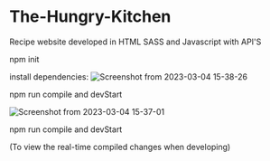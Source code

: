 # The-Hungry-Kitchen
Recipe website developed in HTML SASS and Javascript with API'S

npm init 

install dependencies:
![Screenshot from 2023-03-04 15-38-26](https://user-images.githubusercontent.com/92785438/222915147-7731bdae-1693-4143-88dd-a7fb06d2d908.png)

npm run compile and devStart

![Screenshot from 2023-03-04 15-37-01](https://user-images.githubusercontent.com/92785438/222915088-0a72c820-f028-441f-ac8c-41a2b6d357b1.png)

npm run compile and devStart

(To view the real-time compiled changes when developing)
